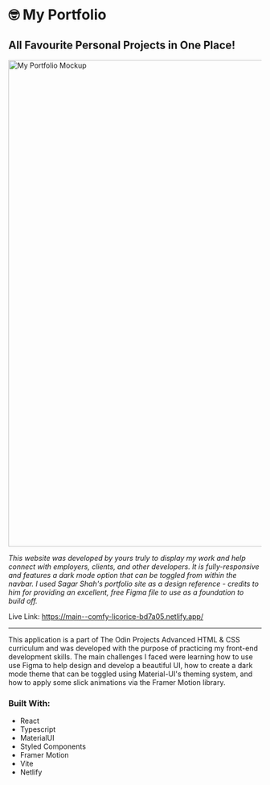 <h1>🤓 My Portfolio</h1>

<h2>All Favourite Personal Projects in One Place!</h2>

<img width="966" alt="My Portfolio Mockup" src="https://github.com/BradySavarie/portfolio/assets/106128212/bd73b489-fa67-491c-8e01-1f3465c7499f">

<em>This website was developed by yours truly to display my work and help connect with employers, clients, and other developers. It is fully-responsive and features a dark mode option that can be toggled from within the navbar. I used Sagar Shah's portfolio site as a design reference - credits to him for providing an excellent, free Figma file to use as a foundation to build off.</em>

Live Link: https://main--comfy-licorice-bd7a05.netlify.app/

<hr>

This application is a part of The Odin Projects Advanced HTML & CSS curriculum and was developed with the purpose of practicing my front-end development skills. The main challenges I faced were learning how to use use Figma to help design and develop a beautiful UI, how to create a dark mode theme that can be toggled using Material-UI's theming system, and how to apply some slick animations via the Framer Motion library.

<h3>Built With:</h3>

<ul>
  <li>React
  <li>Typescript
  <li>MaterialUI
  <li>Styled Components
  <li>Framer Motion
  <li>Vite
  <li>Netlify
</ul>
